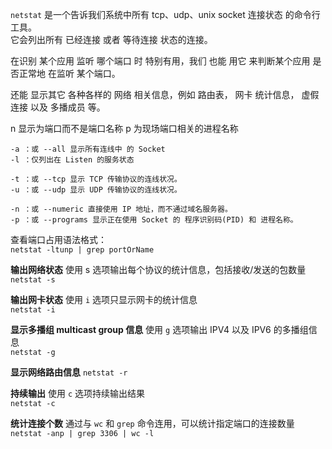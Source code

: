 
`netstat` 是一个告诉我们系统中所有 tcp、udp、unix socket 连接状态 的命令行工具。  
它会列出所有 已经连接 或者 等待连接 状态的连接。    

在识别 某个应用 监听 哪个端口 时 特别有用，我们 也能 用它 来判断某个应用 是否正常地 在监听 某个端口。  

还能 显示其它 各种各样的 网络 相关信息，例如 路由表， 网卡 统计信息， 虚假连接 以及 多播成员 等。


n 显示为端口而不是端口名称
p 为现场端口相关的进程名称 
		     
		    
`-a ：或 --all 显示所有连线中 的 Socket`  
`-l ：仅列出在 Listen 的服务状态`  

`-t ：或 --tcp 显示 TCP 传输协议的连线状况。`  
`-u ：或 --udp 显示 UDP 传输协议的连线状况。`  


`-n ：或 --numeric 直接使用 IP 地址，而不通过域名服务器。`  
`-p ：或 --programs 显示正在使用 Socket 的 程序识别码(PID) 和 进程名称。`  


查看端口占用语法格式：  
`netstat -ltunp | grep portOrName`  



**输出网络状态**
使用 s 选项输出每个协议的统计信息，包括接收/发送的包数量  
`netstat -s`  

**输出网卡状态**
使用 `i` 选项只显示网卡的统计信息  
`netstat -i`  


**显示多播组 multicast group 信息**
使用 `g` 选项输出  IPV4 以及 IPV6  的多播组信息  
`netstat -g`  


**显示网络路由信息**
`netstat -r`   

**持续输出**
使用 `c` 选项持续输出结果   
`netstat -c`  

**统计连接个数**
通过与 `wc` 和 `grep` 命令连用，可以统计指定端口的连接数量  
`netstat -anp | grep 3306 | wc -l`  
